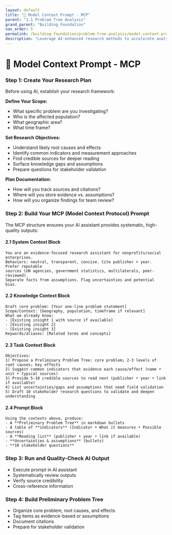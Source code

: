 ```yaml
---
layout: default
title: "🧠 Model Context Prompt - MCP"
parent: "1.1 Problem Tree Analysis"
grand_parent: "Building Foundation"
nav_order: 5
permalink: /building-foundation/problem-tree-analysis/model-context-protocol/
description: "Leverage AI-enhanced research methods to accelerate analysis while maintaining analytical rigor"
---
```


# 🧠 Model Context Prompt - MCP

### Step 1: Create Your Research Plan

Before using AI, establish your research framework:

**Define Your Scope:**

*   What specific problem are you investigating?
*   Who is the affected population?
*   What geographic area?
*   What time frame?

**Set Research Objectives:**

*   Understand likely root causes and effects
*   Identify common indicators and measurement approaches
*   Find credible sources for deeper reading
*   Surface knowledge gaps and assumptions
*   Prepare questions for stakeholder validation

**Plan Documentation:**

*   How will you track sources and citations?
*   Where will you store evidence vs. assumptions?
*   How will you organize findings for team review?

### Step 2: Build Your MCP (Model Context Protocol) Prompt

The MCP structure ensures your AI assistant provides systematic, high-quality outputs:

#### 2.1 System Context Block

```
You are an evidence-focused research assistant for nonprofits/social enterprises.
Behaviors: neutral, transparent, concise. Cite publisher + year. Prefer reputable 
sources (UN agencies, government statistics, multilaterals, peer-reviewed). 
Separate facts from assumptions. Flag uncertainties and potential bias.
```

#### 2.2 Knowledge Context Block

```
Draft core problem: [Your one-line problem statement]
Scope/Context: [Geography, population, timeframe if relevant]
What we already know: 
- [Existing insight 1 with source if available]
- [Existing insight 2]
- [Existing insight 3]
Keywords/aliases: [Related terms and concepts]
```

#### 2.3 Task Context Block

```
Objectives:
1) Propose a Preliminary Problem Tree: core problem; 2-3 levels of root causes; key effects
2) Suggest common indicators that evidence each cause/effect (name • unit • typical sources)
3) Provide 5-10 credible sources to read next (publisher • year • link if available)
4) List uncertainties/gaps and assumptions that need field validation
5) Draft 10 stakeholder research questions to validate and deepen understanding
```

#### 2.4 Prompt Block

```
Using the contexts above, produce:
- A **Preliminary Problem Tree** in markdown bullets
- A table of **indicators** (Indicator • What it measures • Possible sources)
- A **Reading list** (publisher • year • link if available)
- **Uncertainties & assumptions** (bullets)
- **10 stakeholder questions**
```

### Step 3: Run and Quality-Check AI Output

- Execute prompt in AI assistant
- Systematically review outputs
- Verify source credibility
- Cross-reference information

### Step 4: Build Preliminary Problem Tree

- Organize core problem, root causes, and effects
- Tag items as evidence-based or assumptions
- Document citations
- Prepare for stakeholder validation
